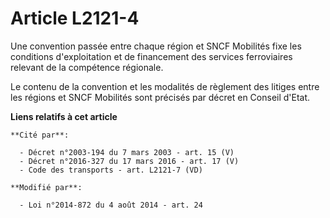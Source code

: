 # Article L2121-4

Une convention passée entre chaque région et  SNCF Mobilités fixe les conditions d'exploitation et de financement des
services ferroviaires relevant de la compétence régionale.

Le contenu de la convention et les modalités de règlement des litiges entre les régions et SNCF Mobilités sont précisés par
décret en Conseil d'Etat.

**Liens relatifs à cet article**

	**Cité par**:

	  - Décret n°2003-194 du 7 mars 2003 - art. 15 (V)
	  - Décret n°2016-327 du 17 mars 2016 - art. 17 (V)
	  - Code des transports - art. L2121-7 (VD)

	**Modifié par**:

	  - Loi n°2014-872 du 4 août 2014 - art. 24
